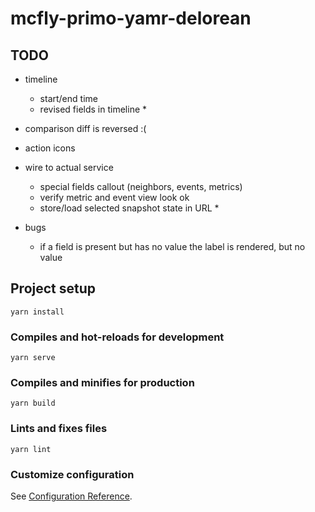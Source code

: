 # mcfly-primo-yamr-delorean

## TODO

- timeline
  - start/end time
  - revised fields in timeline *
- comparison diff is reversed :(
- action icons

- wire to actual service
  - special fields callout (neighbors, events, metrics)
  - verify metric and event view look ok
  - store/load selected snapshot state in URL *

- bugs
  - if a field is present but has no value the label is rendered, but no value


## Project setup
```
yarn install
```

### Compiles and hot-reloads for development
```
yarn serve
```

### Compiles and minifies for production
```
yarn build
```

### Lints and fixes files
```
yarn lint
```

### Customize configuration
See [Configuration Reference](https://cli.vuejs.org/config/).
